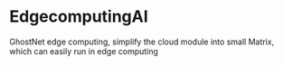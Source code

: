 # EdgecomputingAI
GhostNet edge computing, simplify the cloud module into small Matrix, which can easily run in edge computing
